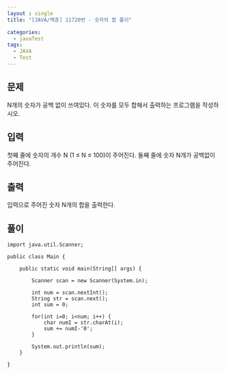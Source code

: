 ```yaml
---
layout : single
title: "[JAVA/백준] 11720번 - 숫자의 합 풀이"

categories:
  - javaTest
tags:
  - JAVA
  - Test
---
```



## 문제

N개의 숫자가 공백 없이 쓰여있다. 이 숫자를 모두 합해서 출력하는 프로그램을 작성하시오.

## 입력

첫째 줄에 숫자의 개수 N (1 ≤ N ≤ 100)이 주어진다. 둘째 줄에 숫자 N개가 공백없이 주어진다.

## 출력

입력으로 주어진 숫자 N개의 합을 출력한다.

## 풀이
~~~
import java.util.Scanner;

public class Main {

	public static void main(String[] args) {
				
		Scanner scan = new Scanner(System.in);
		
		int num = scan.nextInt();
		String str = scan.next();
		int sum = 0;
		
		for(int i=0; i<num; i++) {
			char numI = str.charAt(i);
			sum += numI-'0';
		}
		
		System.out.println(sum);
	}
	
}
~~~
